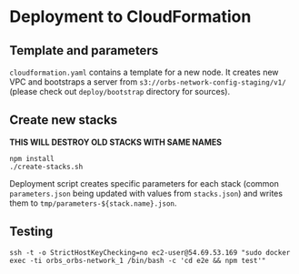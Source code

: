 # Deployment to CloudFormation

## Template and parameters

`cloudformation.yaml` contains a template for a new node. It creates new VPC and bootstraps a server from `s3://orbs-network-config-staging/v1/` (please check out `deploy/bootstrap` directory for sources).

## Create new stacks

**THIS WILL DESTROY OLD STACKS WITH SAME NAMES**

```
npm install
./create-stacks.sh
```

Deployment script creates specific parameters for each stack (common `parameters.json` being updated with values from `stacks.json`) and writes them to `tmp/parameters-${stack.name}.json`.

## Testing

```
ssh -t -o StrictHostKeyChecking=no ec2-user@54.69.53.169 "sudo docker exec -ti orbs_orbs-network_1 /bin/bash -c 'cd e2e && npm test'"
```
